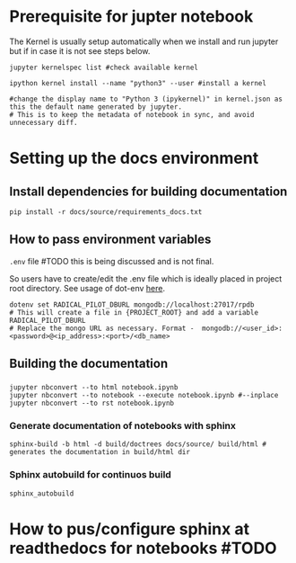 # Prerequisite for jupter notebook

The Kernel is usually setup automatically when we install and run jupyter but if in case it is not see steps below.

```shell
jupyter kernelspec list #check available kernel

ipython kernel install --name "python3" --user #install a kernel

#change the display name to "Python 3 (ipykernel)" in kernel.json as this the default name generated by jupyter. 
# This is to keep the metadata of notebook in sync, and avoid unnecessary diff. 
```

# Setting up the docs environment

## Install dependencies for building documentation 
```shell
pip install -r docs/source/requirements_docs.txt
```
## How to pass environment variables
`.env` file #TODO this is being discussed and is not final.

So users have to create/edit the .env file which is ideally placed in project root directory.
See usage of dot-env [here](https://github.com/theskumar/python-dotenv).
```shell
dotenv set RADICAL_PILOT_DBURL mongodb://localhost:27017/rpdb
# This will create a file in {PROJECT_ROOT} and add a variable RADICAL_PILOT_DBURL
# Replace the mongo URL as necessary. Format -  mongodb://<user_id>:<password>@<ip_address>:<port>/<db_name> 
```

## Building the documentation

### 
```shell
jupyter nbconvert --to html notebook.ipynb
jupyter nbconvert --to notebook --execute notebook.ipynb #--inplace
jupyter nbconvert --to rst notebook.ipynb
```
### Generate documentation of notebooks with sphinx
```shell
sphinx-build -b html -d build/doctrees docs/source/ build/html # generates the documentation in build/html dir
```

### Sphinx autobuild for continuos build
```shell
sphinx_autobuild
```
# How to pus/configure sphinx at readthedocs for notebooks #TODO